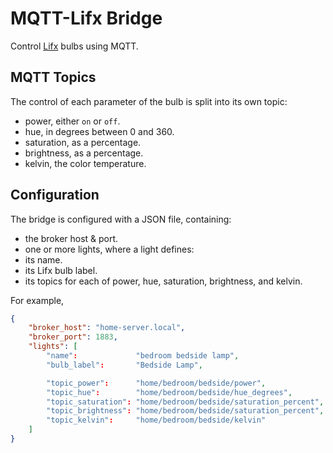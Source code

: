 # MQTT-Lifx Bridge

Control [Lifx](https://www.lifx.com/) bulbs using MQTT.

## MQTT Topics

The control of each parameter of the bulb is split into its own topic:

- power, either `on` or `off`.
- hue, in degrees between 0 and 360.
- saturation, as a percentage.
- brightness, as a percentage.
- kelvin, the color temperature.

## Configuration

The bridge is configured with a JSON file, containing:

- the broker host & port.
- one or more lights, where a light defines:
 - its name.
 - its Lifx bulb label.
 - its topics for each of power, hue, saturation, brightness, and kelvin.

For example,

```json
{
	"broker_host": "home-server.local",
	"broker_port": 1883,
	"lights": [
		"name":             "bedroom bedside lamp",
		"bulb_label":       "Bedside Lamp",

		"topic_power":      "home/bedroom/bedside/power",
		"topic_hue":        "home/bedroom/bedside/hue_degrees",
		"topic_saturation": "home/bedroom/bedside/saturation_percent",
		"topic_brightness": "home/bedroom/bedside/saturation_percent",
		"topic_kelvin":     "home/bedroom/bedside/kelvin"
	]
}
```
